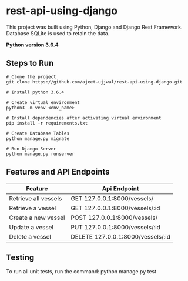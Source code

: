 # rest-api-using-django

This project was built using Python, Django and Django Rest Framework. Database SQLite is used to retain the data.

**Python version 3.6.4**

## Steps to Run

```
# Clone the project
git clone https://github.com/ajeet-ujjwal/rest-api-using-django.git

# Install python 3.6.4

# Create virtual environment 
python3 -m venv <env_name>

# Install dependencies after activating virtual environment 
pip install -r requirements.txt

# Create Database Tables
python manage.py migrate

# Run Django Server
python manage.py runserver

```

## Features and API Endpoints

Feature | Api Endpoint
------------ | -------------
Retrieve all vessels  | GET 127.0.0.1:8000/vessels/
Retrieve a vessel | GET 127.0.0.1:8000/vessels/:id
Create a new vessel | POST 127.0.0.1:8000/vessels/
Update a vessel | PUT 127.0.0.1:8000/vessels/:id
Delete a vessel | DELETE 127.0.0.1:8000/vessels/:id

## Testing
To run all unit tests, run the command: python manage.py test




